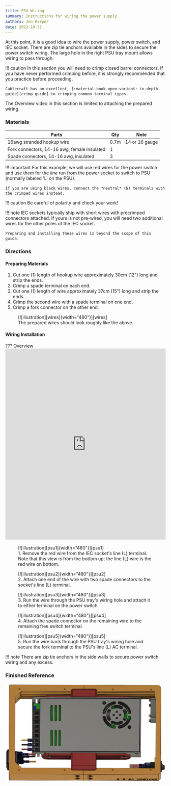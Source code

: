 ```yaml
---
title: PSU Wiring
summary: Instructions for wiring the power supply.
authors: Jon Harper
date: 2022-10-31
---
```


At this point, it is a good idea to wire the power supply, power switch, and IEC socket. There are zip tie anchors available in the sides to secure the power switch wiring. The large hole in the right PSU tray mount allows wiring to pass through.

!!! caution
    In this section you will need to crimp closed barrel connectors. If you have never performed crimping before, it is strongly recommended that you practice before proceeding.

    Cablecraft has an excellent, [:material-book-open-variant: in-depth guide][crimp_guide] to crimping common terminal types.

The Overview video in this section is limited to attaching the prepared wiring.

### Materials

| Parts                                         | Qty  | Note                                |
|-----------------------------------------------|------|-------------------------------------|
| 16awg stranded hookup wire                    | 0.7m | 14 or 16 gauge                      |
| Fork connectors, 14-16 awg, female insulated  | 1    |                                     |
| Spade connectors, 14-16 awg, insulated        | 3    |                                     |

!!! important
    For this example, we will use red wires for the power switch and use them for the *line* run from the power socket to switch to PSU (normally labeled 'L' on the PSU).
    
    If you are using black wires, connect the *neutral* (N) terminals with the crimped wires instead.

!!! caution
    Be careful of polarity and check your work!

!!! note
    IEC sockets typically ship with short wires with precrimped connectors attached. If yours is not pre-wired, you will need two additional wires for the other poles of the IEC socket.

    Preparing and installing these wires is beyond the scope of this guide.

### Directions

#### Preparing Materials

1. Cut one (1) length of hookup wire approximately 30cm (12") long and strip the ends.
2. Crimp a spade terminal on each end.
3. Cut one (1) length of wire approximately 37cm (15") long and strip the ends.
4. Crimp the second wire with a spade terminal on one end.
5. Crimp a fork connector on the other end.

<figure markdown>
  [![illustration][wires]{width="480"}][wires]
  <figcaption>The prepared wires should look roughly like the above.</figcaption>
</figure>

####  Wiring Installation

??? Overview
    <iframe src="https://jon-harper.github.io/OmniBox/video/0.9.9/psu_wiring.mp4" frameborder="0" width="100%" height="600px" allowfullscreen></iframe>

<figure markdown>
  [![illustration][psu1]{width="480"}][psu1]
  <figcaption>1. Remove the red wire from the IEC socket's line (L) terminal. Note that this view is from the bottom up; the line (L) wire is the red wire on bottom.</figcaption>
</figure>

<figure markdown>
  [![illustration][psu2]{width="480"}][psu2]
  <figcaption>2. Attach one end of the wire with two spade connectors to the socket's line (L) terminal.</figcaption>
</figure>

<figure markdown>
  [![illustration][psu3]{width="480"}][psu3]
  <figcaption>3. Run the wire through the PSU tray's wiring hole and attach it to either terminal on the power switch.</figcaption>
</figure>

<figure markdown>
  [![illustration][psu4]{width="480"}][psu4]
  <figcaption>4. Attach the spade connector on the remaining wire to the remaining free switch terminal.</figcaption>
</figure>

<figure markdown>
  [![illustration][psu5]{width="480"}][psu5]
  <figcaption>5. Run the wire back through the PSU tray's wiring hole and secure the fork terminal to the PSU's line (L) AC terminal.</figcaption>
</figure>

!!! note
    There are zip tie anchors in the side walls to secure power switch wiring and any excess.

### Finished Reference

![finished illustration][psu_final]

[checklist]: ../printing.md#printed-component-checklist "Print Checklist"

[intro]:   ../img/assembly/core/base/base_final.png

[psu1]: ../img/assembly/core/psu/wire1.png
[psu2]: ../img/assembly/core/psu/wire2.png
[psu3]: ../img/assembly/core/psu/wire3.png
[psu4]: ../img/assembly/core/psu/wire4.png
[psu5]: ../img/assembly/core/psu/wire5.png
[psu6]: ../img/assembly/core/psu/wire6.png
[psu_final]: ../img/assembly/core/psu/wire_finished.png
[wires]: ../img/assembly/core/psu/wires.png